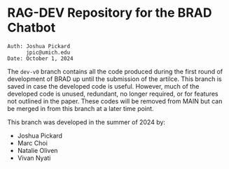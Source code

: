 # RAG-DEV Repository for the BRAD Chatbot

```
Auth: Joshua Pickard
      jpic@umich.edu
Date: October 1, 2024
```

The `dev-v0` branch contains all the code produced during the first round of development of BRAD up until the submission of the artilce. This branch is saved in case the developed code is useful. However, much of the developed code is unused, redundant, no longer required, or for features not outlined in the paper. These codes will be removed from MAIN but can be merged in from this branch at a later time point.

This branch was developed in the summer of 2024 by:
- Joshua Pickard
- Marc Choi
- Natalie Oliven
- Vivan Nyati
